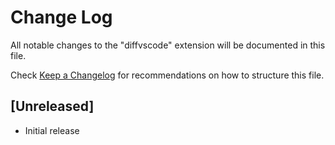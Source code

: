 # Change Log

All notable changes to the "diffvscode" extension will be documented in this file.

Check [Keep a Changelog](http://keepachangelog.com/) for recommendations on how to structure this file.

## [Unreleased]

- Initial release